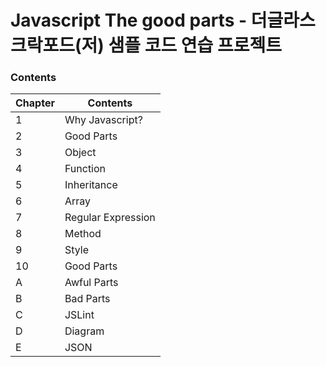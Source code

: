 # Javascript The good parts - 더글라스 크락포드(저) 샘플 코드 연습 프로젝트

### Contents

| Chapter | Contents |
| --- | --- |
| 1 | Why Javascript? |
| 2 | Good Parts |
| 3 | Object |
| 4 | Function |
| 5 | Inheritance |
| 6 | Array |
| 7 | Regular Expression |
| 8 | Method |
| 9 | Style |
| 10 | Good Parts |
| A | Awful Parts |
| B | Bad Parts |
| C | JSLint |
| D | Diagram |
| E | JSON |